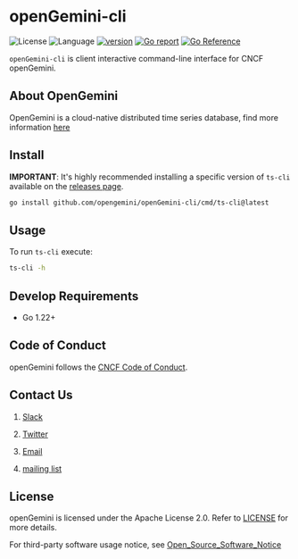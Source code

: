 # openGemini-cli

![License](https://img.shields.io/badge/license-Apache2.0-green)
![Language](https://img.shields.io/badge/Language-Go-blue.svg)
[![version](https://img.shields.io/github/v/tag/opengemini/opengemini-cli?label=release&color=blue)](https://github.com/opengemini/opengemini-client-go/releases)
[![Go report](https://goreportcard.com/badge/github.com/opengemini/opengemini-cli)](https://goreportcard.com/report/github.com/opengemini/openGemini-cli)
[![Go Reference](https://pkg.go.dev/badge/github.com/opengemini/openGemini-cli.svg)](https://pkg.go.dev/github.com/opengemini/openGemini-cli)

`openGemini-cli` is client interactive command-line interface for CNCF openGemini.

## About OpenGemini

OpenGemini is a cloud-native distributed time series database, find more information [here](https://github.com/openGemini/openGemini)

## Install

**IMPORTANT**: It's highly recommended installing a specific version of `ts-cli` available on the [releases page](https://github.com/opengemini/openGemini-cli/releases).

```bash
go install github.com/opengemini/openGemini-cli/cmd/ts-cli@latest 
```

## Usage

To run `ts-cli` execute:

```bash
ts-cli -h
```

## Develop Requirements

- Go 1.22+

## Code of Conduct

openGemini follows the [CNCF Code of Conduct](https://github.com/cncf/foundation/blob/master/code-of-conduct.md).

## Contact Us

1. [Slack](https://join.slack.com/t/opengemini/shared_invite/zt-2naig1675-x3bcwgXR_Rw5OwDU5X~dUQ)

2. [Twitter](https://twitter.com/openGemini)

3. [Email](mailto:community.ts@opengemini.org)

4. [mailing list](https://groups.google.com/g/openGemini)


## License

openGemini is licensed under the Apache License 2.0. Refer to [LICENSE](https://github.com/openGemini/openGemini/blob/main/LICENSE) for more details.

For third-party software usage notice, see [Open_Source_Software_Notice](Open_Source_Software_Notice.md)


